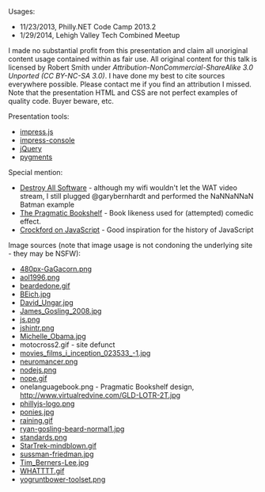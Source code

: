 Usages:
* 11/23/2013, Philly.NET Code Camp 2013.2
* 1/29/2014, Lehigh Valley Tech Combined Meetup

I made no substantial profit from this presentation and claim all unoriginal content usage contained within as fair use.
All original content for this talk is licensed by Robert Smith under
_Attribution-NonCommercial-ShareAlike 3.0 Unported (CC BY-NC-SA 3.0)_.
I have done my best to cite sources everywhere possible. Please contact me if you find an attribution I missed.
Note that the presentation HTML and CSS are not perfect examples of quality code. Buyer beware, etc.

Presentation tools:
* [impress.js](http://bartaz.github.io/impress.js/)
* [impress-console](https://github.com/regebro/impress-console)
* [jQuery](http://jquery.com/)
* [pygments](http://pygments.org/)

Special mention:
* [Destroy All Software](https://www.destroyallsoftware.com/screencasts) - although my wifi wouldn't let the WAT video
stream, I still plugged @garybernhardt and performed the NaNNaNNaN Batman example
* [The Pragmatic Bookshelf](http://www.pragprog.com/) - Book likeness used for (attempted) comedic effect.
* [Crockford on JavaScript](http://www.youtube.com/watch?v=JxAXlJEmNMg) - Good inspiration for the history of JavaScript

Image sources (note that image usage is not condoning the underlying site - they may be NSFW):
* [480px-GaGacorn.png](http://ladygaga.wikia.com/wiki/Lady_Gaga/Tattoos)
* [aol1996.png](http://web.archive.org/web/19961220154856/http://www.aol.com/)
* [beardedone.gif](http://www.reddit.com/r/funny/comments/1ecrkg/the_beard_is_as_smooth_as_the_gif/)
* [BEich.jpg](http://en.wikipedia.org/wiki/File:BEich.jpg)
* [David_Ungar.jpg](http://en.wikipedia.org/wiki/File:David_Ungar.jpg)
* [James_Gosling_2008.jpg](http://en.wikipedia.org/wiki/File:James_Gosling_2008.jpg)
* [js.png](https://github.com/voodootikigod/logo.js)
* [jshintr.png](http://rixth.github.io/jshintr/)
* [Michelle_Obama.jpg](http://en.wikipedia.org/wiki/File:Michelle_Obama_2013_official_portrait.jpg)
* motocross2.gif - site defunct
* [movies_films_i_inception_023533_-1.jpg](http://musingsbymaria.files.wordpress.com/2013/07/movies_films_i_inception_023533_-1.jpg)
* [neuromancer.png](http://mechanteanemone.files.wordpress.com/2013/07/neuromancermain-739470.jpg)
* [nodejs.png](http://nodejs.org/)
* [nope.gif](http://images.wikia.com/adventuretimewithfinnandjake/images/c/c0/We_hate_you.gif)
* onelanguagebook.png - Pragmatic Bookshelf design, http://www.virtualredvine.com/GLD-LOTR-2T.jpg
* [phillyjs-logo.png](http://www.meetup.com/phillyjs/)
* [ponies.jpg](http://www.ponyology.com/mlp/sand-digger)
* [raining.gif](http://24.media.tumblr.com/tumblr_mcrzo4L25Q1rwjzpqo1_500.gif)
* [ryan-gosling-beard-normal1.jpg](http://www.myfilmviews.com/wp-content/uploads/2012/12/ryan-gosling-beard-normal1.jpg)
* [standards.png](http://xkcd.com/927/)
* [StarTrek-mindblown.gif](http://i.imgur.com/KlPrgwY.gif)
* [sussman-friedman.jpg](http://pbs.twimg.com/media/BOrIhpTCAAAAYwm.jpg)
* [Tim_Berners-Lee.jpg](http://upload.wikimedia.org/wikipedia/commons/c/c8/Tim_Berners-Lee_April_2009.jpg)
* [WHATTTT.gif](http://stream1.gifsoup.com/webroot/animatedgifs/800575_o.gif)
* [yogruntbower-toolset.png](http://yeoman.io/)

